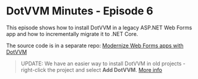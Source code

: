 # DotVVM Minutes - Episode 6

This episode shows how to install DotVVM in a legacy ASP.NET Web Forms app and how to incrementally migrate it to .NET Core.

The source code is in a separate repo: [Modernize Web Forms apps with DotVVM](https://github.com/riganti/dotvvm-samples-webforms-migration)

> UPDATE: We have an easier way to install DotVVM in old projects - right-click the project and select **Add DotVVM**. [More info](https://www.youtube.com/watch?v=NR-q5xCNFns&ab_channel=DotVVM)